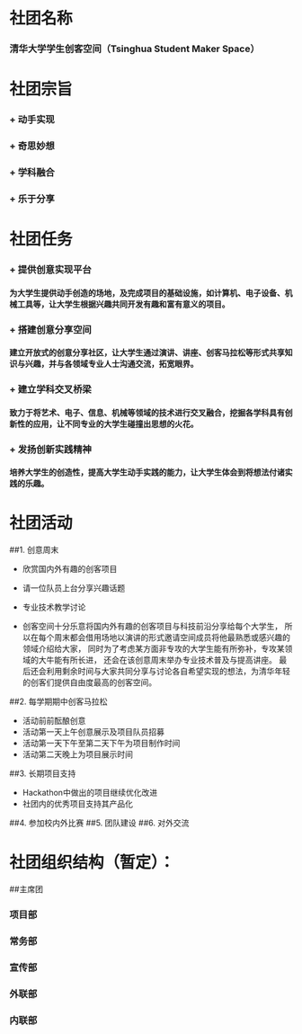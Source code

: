社团名称
===========================================================
### **清华大学学生创客空间（Tsinghua Student Maker Space）**

社团宗旨
===========================================================
### + 动手实现

### + 奇思妙想

### + 学科融合

### + 乐于分享

社团任务
===========================================================
### + 提供创意实现平台
####  为大学生提供动手创造的场地，及完成项目的基础设施，如计算机、电子设备、机械工具等，让大学生根据兴趣共同开发有趣和富有意义的项目。
### + 搭建创意分享空间
####  建立开放式的创意分享社区，让大学生通过演讲、讲座、创客马拉松等形式共享知识与兴趣，并与各领域专业人士沟通交流，拓宽眼界。
### + 建立学科交叉桥梁
####  致力于将艺术、电子、信息、机械等领域的技术进行交叉融合，挖掘各学科具有创新性的应用，让不同专业的大学生碰撞出思想的火花。
### + 发扬创新实践精神
####  培养大学生的创造性，提高大学生动手实践的能力，让大学生体会到将想法付诸实践的乐趣。

社团活动
===========================================================
##1. 创意周末
* 欣赏国内外有趣的创客项目
* 请一位队员上台分享兴趣话题
* 专业技术教学讨论
 
* 创客空间十分乐意将国内外有趣的创客项目与科技前沿分享给每个大学生，
所以在每个周末都会借用场地以演讲的形式邀请空间成员将他最熟悉或感兴趣的领域介绍给大家，
同时为了考虑某方面非专攻的大学生能有所弥补，专攻某领域的大牛能有所长进，
还会在该创意周末举办专业技术普及与提高讲座。
    最后还会利用剩余时间与大家共同分享与讨论各自希望实现的想法，为清华年轻的创客们提供自由度最高的创客空间。

##2. 每学期期中创客马拉松
* 活动前前酝酿创意
* 活动第一天上午创意展示及项目队员招募
* 活动第一天下午至第二天下午为项目制作时间
* 活动第二天晚上为项目展示时间  

##3. 长期项目支持
* Hackathon中做出的项目继续优化改进
* 社团内的优秀项目支持其产品化  

##4. 参加校内外比赛
##5. 团队建设
##6. 对外交流

社团组织结构（暂定）：
===========================================================
##主席团
### 项目部
### 常务部
### 宣传部
### 外联部
### 内联部
